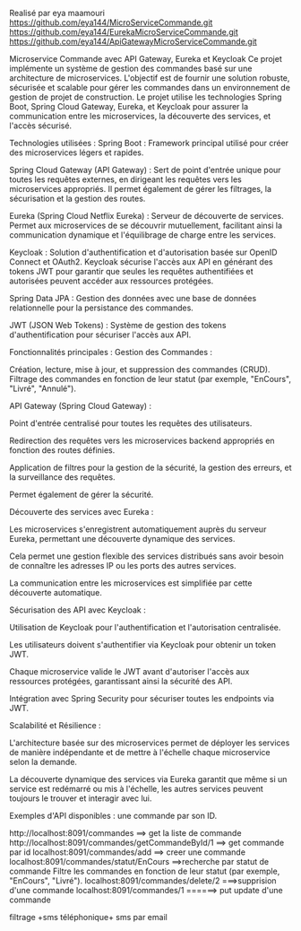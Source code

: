 Realisé par eya maamouri
https://github.com/eya144/MicroServiceCommande.git
https://github.com/eya144/EurekaMicroServiceCommande.git
https://github.com/eya144/ApiGatewayMicroServiceCommande.git

Microservice Commande avec API Gateway, Eureka et Keycloak Ce projet implémente un système de gestion des commandes basé sur une architecture de microservices. L'objectif est de fournir une solution robuste, sécurisée et scalable pour gérer les commandes dans un environnement de gestion de projet de construction. Le projet utilise les technologies Spring Boot, Spring Cloud Gateway, Eureka, et Keycloak pour assurer la communication entre les microservices, la découverte des services, et l'accès sécurisé.

Technologies utilisées : Spring Boot : Framework principal utilisé pour créer des microservices légers et rapides.

Spring Cloud Gateway (API Gateway) : Sert de point d'entrée unique pour toutes les requêtes externes, en dirigeant les requêtes vers les microservices appropriés. Il permet également de gérer les filtrages, la sécurisation et la gestion des routes.

Eureka (Spring Cloud Netflix Eureka) : Serveur de découverte de services. Permet aux microservices de se découvrir mutuellement, facilitant ainsi la communication dynamique et l'équilibrage de charge entre les services.

Keycloak : Solution d'authentification et d'autorisation basée sur OpenID Connect et OAuth2. Keycloak sécurise l'accès aux API en générant des tokens JWT pour garantir que seules les requêtes authentifiées et autorisées peuvent accéder aux ressources protégées.

Spring Data JPA : Gestion des données avec une base de données relationnelle pour la persistance des commandes.

JWT (JSON Web Tokens) : Système de gestion des tokens d'authentification pour sécuriser l'accès aux API.

Fonctionnalités principales : Gestion des Commandes :

Création, lecture, mise à jour, et suppression des commandes (CRUD). Filtrage des commandes en fonction de leur statut (par exemple, "EnCours", "Livré", "Annulé").

API Gateway (Spring Cloud Gateway) :

Point d'entrée centralisé pour toutes les requêtes des utilisateurs.

Redirection des requêtes vers les microservices backend appropriés en fonction des routes définies.

Application de filtres pour la gestion de la sécurité, la gestion des erreurs, et la surveillance des requêtes.

Permet également de gérer la sécurité.

Découverte des services avec Eureka :

Les microservices s'enregistrent automatiquement auprès du serveur Eureka, permettant une découverte dynamique des services.

Cela permet une gestion flexible des services distribués sans avoir besoin de connaître les adresses IP ou les ports des autres services.

La communication entre les microservices est simplifiée par cette découverte automatique.

Sécurisation des API avec Keycloak :

Utilisation de Keycloak pour l'authentification et l'autorisation centralisée.

Les utilisateurs doivent s'authentifier via Keycloak pour obtenir un token JWT.

Chaque microservice valide le JWT avant d'autoriser l'accès aux ressources protégées, garantissant ainsi la sécurité des API.

Intégration avec Spring Security pour sécuriser toutes les endpoints via JWT.

Scalabilité et Résilience :

L'architecture basée sur des microservices permet de déployer les services de manière indépendante et de mettre à l'échelle chaque microservice selon la demande.

La découverte dynamique des services via Eureka garantit que même si un service est redémarré ou mis à l'échelle, les autres services peuvent toujours le trouver et interagir avec lui.

Exemples d'API disponibles : une commande par son ID.

http://localhost:8091/commandes ==> get la liste de commande
http://localhost:8091/commandes/getCommandeById/1   ==> get commande par id 
localhost:8091/commandes/add   ==>  creer une commande
localhost:8091/commandes/statut/EnCours  ==>recherche par statut de commande  Filtre les commandes en fonction de leur statut (par exemple, "EnCours", "Livré").
localhost:8091/commandes/delete/2      ===>supprision d'une commande
localhost:8091/commandes/1     ======>  put update d'une commande

filtrage +sms téléphonique+ sms par email


